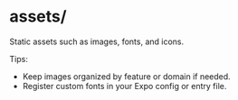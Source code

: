 # assets/

Static assets such as images, fonts, and icons.

Tips:
- Keep images organized by feature or domain if needed.
- Register custom fonts in your Expo config or entry file.